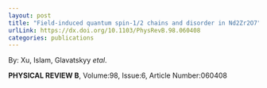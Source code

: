 ```yaml
---
layout: post
title: "Field-induced quantum spin-1/2 chains and disorder in Nd2Zr2O7"
urlLink: https://dx.doi.org/10.1103/PhysRevB.98.060408
categories: publications
---
```

By: Xu, Islam, Glavatskyy *etal*.

**PHYSICAL REVIEW B**, Volume:98, Issue:6, Article Number:060408
